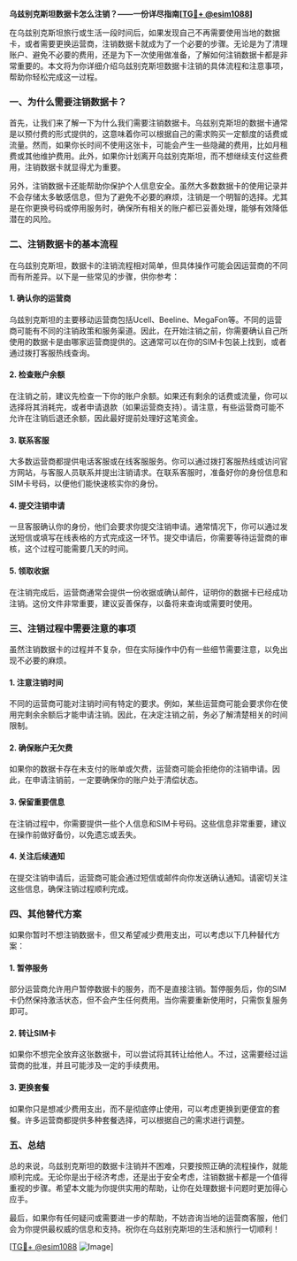 **乌兹别克斯坦数据卡怎么注销？——一份详尽指南[[TG💪+ @esim1088](https://t.me/s/esim1088)]**

在乌兹别克斯坦旅行或生活一段时间后，如果发现自己不再需要使用当地的数据卡，或者需要更换运营商，注销数据卡就成为了一个必要的步骤。无论是为了清理账户、避免不必要的费用，还是为下一次使用做准备，了解如何注销数据卡都是非常重要的。本文将为你详细介绍乌兹别克斯坦数据卡注销的具体流程和注意事项，帮助你轻松完成这一过程。

### **一、为什么需要注销数据卡？**

首先，让我们来了解一下为什么我们需要注销数据卡。乌兹别克斯坦的数据卡通常是以预付费的形式提供的，这意味着你可以根据自己的需求购买一定额度的话费或流量。然而，如果你长时间不使用这张卡，可能会产生一些隐藏的费用，比如月租费或其他维护费用。此外，如果你计划离开乌兹别克斯坦，而不想继续支付这些费用，注销数据卡就显得尤为重要。

另外，注销数据卡还能帮助你保护个人信息安全。虽然大多数数据卡的使用记录并不会存储太多敏感信息，但为了避免不必要的麻烦，注销是一个明智的选择。尤其是在你更换号码或停用服务时，确保所有相关的账户都已妥善处理，能够有效降低潜在的风险。

### **二、注销数据卡的基本流程**

在乌兹别克斯坦，数据卡的注销流程相对简单，但具体操作可能会因运营商的不同而有所差异。以下是一些常见的步骤，供你参考：

#### **1. 确认你的运营商**
乌兹别克斯坦的主要移动运营商包括Ucell、Beeline、MegaFon等。不同的运营商可能有不同的注销政策和服务渠道。因此，在开始注销之前，你需要确认自己所使用的数据卡是由哪家运营商提供的。这通常可以在你的SIM卡包装上找到，或者通过拨打客服热线查询。

#### **2. 检查账户余额**
在注销之前，建议先检查一下你的账户余额。如果还有剩余的话费或流量，你可以选择将其消耗完，或者申请退款（如果运营商支持）。请注意，有些运营商可能不允许在注销后退还余额，因此最好提前处理好这笔资金。

#### **3. 联系客服**
大多数运营商都提供电话客服或在线客服服务。你可以通过拨打客服热线或访问官方网站，与客服人员联系并提出注销请求。在联系客服时，准备好你的身份信息和SIM卡号码，以便他们能快速核实你的身份。

#### **4. 提交注销申请**
一旦客服确认你的身份，他们会要求你提交注销申请。通常情况下，你可以通过发送短信或填写在线表格的方式完成这一环节。提交申请后，你需要等待运营商的审核，这个过程可能需要几天的时间。

#### **5. 领取收据**
在注销完成后，运营商通常会提供一份收据或确认邮件，证明你的数据卡已经成功注销。这份文件非常重要，建议妥善保存，以备将来查询或需要时使用。

### **三、注销过程中需要注意的事项**

虽然注销数据卡的过程并不复杂，但在实际操作中仍有一些细节需要注意，以免出现不必要的麻烦。

#### **1. 注意注销时间**
不同的运营商可能对注销时间有特定的要求。例如，某些运营商可能会要求你在使用完剩余余额后才能申请注销。因此，在决定注销之前，务必了解清楚相关的时间限制。

#### **2. 确保账户无欠费**
如果你的数据卡存在未支付的账单或欠费，运营商可能会拒绝你的注销申请。因此，在申请注销前，一定要确保你的账户处于清偿状态。

#### **3. 保留重要信息**
在注销过程中，你需要提供一些个人信息和SIM卡号码。这些信息非常重要，建议在操作前做好备份，以免遗忘或丢失。

#### **4. 关注后续通知**
在提交注销申请后，运营商可能会通过短信或邮件向你发送确认通知。请密切关注这些信息，确保注销过程顺利完成。

### **四、其他替代方案**

如果你暂时不想注销数据卡，但又希望减少费用支出，可以考虑以下几种替代方案：

#### **1. 暂停服务**
部分运营商允许用户暂停数据卡的服务，而不是直接注销。暂停服务后，你的SIM卡仍然保持激活状态，但不会产生任何费用。当你需要重新使用时，只需恢复服务即可。

#### **2. 转让SIM卡**
如果你不想完全放弃这张数据卡，可以尝试将其转让给他人。不过，这需要经过运营商的批准，并且可能涉及一定的手续费用。

#### **3. 更换套餐**
如果你只是想减少费用支出，而不是彻底停止使用，可以考虑更换到更便宜的套餐。许多运营商都提供多种套餐选择，可以根据自己的需求进行调整。

### **五、总结**

总的来说，乌兹别克斯坦的数据卡注销并不困难，只要按照正确的流程操作，就能顺利完成。无论你是出于经济考虑，还是出于安全考虑，注销数据卡都是一个值得重视的步骤。希望本文能为你提供实用的帮助，让你在处理数据卡问题时更加得心应手。

最后，如果你有任何疑问或需要进一步的帮助，不妨咨询当地的运营商客服，他们会为你提供最权威的信息和支持。祝你在乌兹别克斯坦的生活和旅行一切顺利！

[[TG💪+ @esim1088](https://t.me/s/esim1088) ![Image](https://i.postimg.cc/4NQfJmqS/Snipaste-2025-05-13-00-14-12.png)]